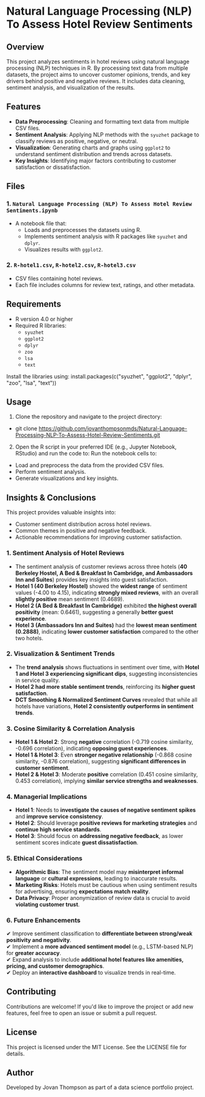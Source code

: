 # Natural Language Processing (NLP) To Assess Hotel Review Sentiments

## Overview
This project analyzes sentiments in hotel reviews using natural language processing (NLP) techniques in R. By processing text data from multiple datasets, the project aims to uncover customer opinions, trends, and key drivers behind positive and negative reviews. It includes data cleaning, sentiment analysis, and visualization of the results.

## Features
- **Data Preprocessing**: Cleaning and formatting text data from multiple CSV files.
- **Sentiment Analysis**: Applying NLP methods with the `syuzhet` package to classify reviews as positive, negative, or neutral.
- **Visualization**: Generating charts and graphs using `ggplot2` to understand sentiment distribution and trends across datasets.
- **Key Insights**: Identifying major factors contributing to customer satisfaction or dissatisfaction.

## Files
### 1. `Natural Language Processing (NLP) To Assess Hotel Review Sentiments.ipynb`
- A notebook file that:
  - Loads and preprocesses the datasets using R.
  - Implements sentiment analysis with R packages like `syuzhet` and `dplyr`.
  - Visualizes results with `ggplot2`.

### 2. `R-hotel1.csv`, `R-hotel2.csv`, `R-hotel3.csv`
- CSV files containing hotel reviews.
- Each file includes columns for review text, ratings, and other metadata.

## Requirements
- R version 4.0 or higher
- Required R libraries:
  - `syuzhet`
  - `ggplot2`
  - `dplyr`
  - `zoo`
  - `lsa`
  - `text`

Install the libraries using:
install.packages(c("syuzhet", "ggplot2", "dplyr", "zoo", "lsa", "text"))

## Usage
1. Clone the repository and navigate to the project directory:
- git clone https://github.com/jovanthompsonmds/Natural-Language-Processing-NLP-To-Assess-Hotel-Review-Sentiments.git

2. Open the R script in your preferred IDE (e.g., Jupyter Notebook, RStudio) and run the code to:
Run the notebook cells to:
- Load and preprocess the data from the provided CSV files.
- Perform sentiment analysis.
- Generate visualizations and key insights.

## Insights & Conclusions

This project provides valuable insights into:
- Customer sentiment distribution across hotel reviews.
- Common themes in positive and negative feedback.
- Actionable recommendations for improving customer satisfaction.

### **1. Sentiment Analysis of Hotel Reviews**
- The sentiment analysis of customer reviews across three hotels (**40 Berkeley Hostel, A Bed & Breakfast In Cambridge, and Ambassadors Inn and Suites**) provides key insights into guest satisfaction.
- **Hotel 1 (40 Berkeley Hostel)** showed the **widest range** of sentiment values (-4.00 to 4.15), indicating **strongly mixed reviews**, with an overall **slightly positive** mean sentiment (0.4689).
- **Hotel 2 (A Bed & Breakfast In Cambridge)** exhibited **the highest overall positivity** (mean: 0.6461), suggesting a generally **better guest experience**.
- **Hotel 3 (Ambassadors Inn and Suites)** had the **lowest mean sentiment (0.2888)**, indicating **lower customer satisfaction** compared to the other two hotels.

### **2. Visualization & Sentiment Trends**
- The **trend analysis** shows fluctuations in sentiment over time, with **Hotel 1 and Hotel 3 experiencing significant dips**, suggesting inconsistencies in service quality.
- **Hotel 2 had more stable sentiment trends**, reinforcing its **higher guest satisfaction**.
- **DCT Smoothing & Normalized Sentiment Curves** revealed that while all hotels have variations, **Hotel 2 consistently outperforms in sentiment trends**.

### **3. Cosine Similarity & Correlation Analysis**
- **Hotel 1 & Hotel 2**: Strong **negative** correlation (-0.719 cosine similarity, -0.696 correlation), indicating **opposing guest experiences**.
- **Hotel 1 & Hotel 3**: Even **stronger negative relationship** (-0.868 cosine similarity, -0.876 correlation), suggesting **significant differences in customer sentiment**.
- **Hotel 2 & Hotel 3**: Moderate **positive** correlation (0.451 cosine similarity, 0.453 correlation), implying **similar service strengths and weaknesses**.

### **4. Managerial Implications**
- **Hotel 1**: Needs to **investigate the causes of negative sentiment spikes** and **improve service consistency**.
- **Hotel 2**: Should leverage **positive reviews for marketing strategies** and **continue high service standards**.
- **Hotel 3**: Should focus on **addressing negative feedback**, as lower sentiment scores indicate **guest dissatisfaction**.

### **5. Ethical Considerations**
- **Algorithmic Bias**: The sentiment model may **misinterpret informal language** or **cultural expressions**, leading to inaccurate results.
- **Marketing Risks**: Hotels must be cautious when using sentiment results for advertising, ensuring **expectations match reality**.
- **Data Privacy**: Proper anonymization of review data is crucial to avoid **violating customer trust**.

### **6. Future Enhancements**
✔ Improve sentiment classification to **differentiate between strong/weak positivity and negativity**.  
✔ Implement a **more advanced sentiment model** (e.g., LSTM-based NLP) for **greater accuracy**.  
✔ Expand analysis to include **additional hotel features like amenities, pricing, and customer demographics**.  
✔ Deploy an **interactive dashboard** to visualize trends in real-time.  

## Contributing

Contributions are welcome! If you'd like to improve the project or add new features, feel free to open an issue or submit a pull request.

## License

This project is licensed under the MIT License. See the LICENSE file for details.

## Author

Developed by Jovan Thompson as part of a data science portfolio project.
